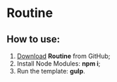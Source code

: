 <h1>Routine</h1>

<h2>How to use:</h2>

<ol>
	<li><a href="javascript:void(0);">Download</a> <strong>Routine</strong> from GitHub;</li>
	<li>Install Node Modules: <strong>npm i</strong>;</li>
	<li>Run the template: <strong>gulp</strong>.</li>
</ol>